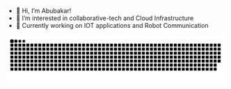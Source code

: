 - 👋 Hi, I’m Abubakar!
- 👀 I’m interested in collaborative-tech and Cloud Infrastructure
- 🌱 Currently working on IOT applications and Robot Communication

<picture>
  <source media="(prefers-color-scheme: dark)" srcset="https://raw.githubusercontent.com/fatherofcamels/fatherofcamels/output/github-contribution-grid-snake-dark.svg">
  <source media="(prefers-color-scheme: light)" srcset="https://raw.githubusercontent.com/fatherofcamels/fatherofcamels/output/github-contribution-grid-snake.svg">
  <img alt="github contribution grid snake animation" src="https://raw.githubusercontent.com/platane/platane/output/github-contribution-grid-snake.svg">
</picture>


<!---
fatherofcamels/fatherofcamels is a ✨ special ✨ repository because its `README.md` (this file) appears on your GitHub profile.
You can click the Preview link to take a look at your changes.
--->
